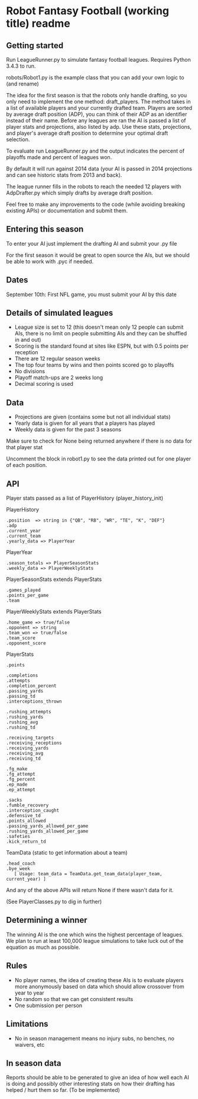 # Robot Fantasy Football (working title) readme

## Getting started

Run LeagueRunner.py to simulate fantasy football leagues.  Requires Python 3.4.3 to run.

robots/Robot1.py is the example class that you can add your own logic to (and rename)

The idea for the first season is that the robots only handle drafting, so you only need to implement the one method: draft_players. 
The method takes in a list of available players and your currently drafted team.
Players are sorted by average draft position (ADP), you can think of their ADP as an identifier instead of their name.
Before any leagues are ran the AI is passed a list of player stats and projections, also listed by adp.
Use these stats, projections, and player's average draft position to determine your optimal draft selection.

To evaluate run LeagueRunner.py and the output indicates the percent of playoffs made and percent of leagues won.

By default it will run against 2014 data (your AI is passed in 2014 projections and can see historic stats from 2013 and back).

The league runner fills in the robots to reach the needed 12 players with AdpDrafter.py which simply drafts by average draft position.

Feel free to make any improvements to the code (while avoiding breaking existing APIs) or documentation and submit them.

## Entering this season

To enter your AI just implement the drafting AI and submit your .py file

For the first season it would be great to open source the AIs, but we should be able to work with .pyc if needed.

## Dates

September 10th:  First NFL game, you must submit your AI by this date

## Details of simulated leagues

* League size is set to 12 (this doesn't mean only 12 people can submit AIs, there is no limit on people submitting AIs and they can be shuffled in and out)
* Scoring is the standard found at sites like ESPN, but with 0.5 points per reception
* There are 12 regular season weeks
* The top four teams by wins and then points scored go to playoffs
* No divisions
* Playoff match-ups are 2 weeks long
* Decimal scoring is used

## Data

* Projections are given (contains some but not all individual stats)
* Yearly data is given for all years that a players has played
* Weekly data is given for the past 3 seasons

Make sure to check for None being returned anywhere if there is no data for that player stat

Uncomment the block in robot1.py to see the data printed out for one player of each position.

## API

Player stats passed as a list of PlayerHistory (player_history_init)

PlayerHistory

    .position  => string in {"QB", "RB", "WR", "TE", "K", "DEF"}
    .adp
    .current_year
    .current_team
    .yearly_data => PlayerYear

PlayerYear

    .season_totals => PlayerSeasonStats
    .weekly_data => PlayerWeeklyStats

PlayerSeasonStats extends PlayerStats

    .games_played
    .points_per_game
    .team

PlayerWeeklyStats extends PlayerStats

    .home_game => true/false
    .opponent => string
    .team_won => true/false
    .team_score
    .opponent_score

PlayerStats

    .points

    .completions
    .attempts
    .completion_percent
    .passing_yards
    .passing_td
    .interceptions_thrown

    .rushing_attempts
    .rushing_yards
    .rushing_avg
    .rushing_td

    .receiving_targets
    .receiving_receptions
    .receiving_yards
    .receiving_avg
    .receiving_td

    .fg_make
    .fg_attempt
    .fg_percent
    .ep_made
    .ep_attempt

    .sacks
    .fumble_recovery
    .interception_caught
    .defensive_td
    .points_allowed
    .passing_yards_allowed_per_game
    .rushing_yards_allowed_per_game
    .safeties
    .kick_return_td

TeamData (static to get information about a team)

    .head_coach
    .bye_week
       [ Usage: team_data = TeamData.get_team_data(player_team, current_year) ]

And any of the above APIs will return None if there wasn't data for it.

(See PlayerClasses.py to dig in further)

## Determining a winner

The winning AI is the one which wins the highest percentage of leagues.  We plan to run at least 100,000 league simulations to take luck out of the equation as much as possible.

## Rules

* No player names, the idea of creating these AIs is to evaluate players more anonymously based on data which should allow crossover from year to year
* No random so that we can get consistent results
* One submission per person

## Limitations

* No in season management means no injury subs, no benches, no waivers, etc

## In season data

Reports should be able to be generated to give an idea of how well each AI is doing and possibly other interesting stats on how their drafting has helped / hurt them so far.  (To be implemented)
